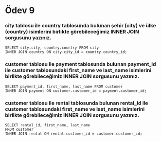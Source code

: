 # Ödev 9

### city tablosu ile country tablosunda bulunan şehir (city) ve ülke (country) isimlerini birlikte görebileceğimiz INNER JOIN sorgusunu yazınız.

```
SELECT city.city, country.country FROM city
INNER JOIN country ON city.city_id = country.country_id;
```

### customer tablosu ile payment tablosunda bulunan payment_id ile customer tablosundaki first_name ve last_name isimlerini birlikte görebileceğimiz INNER JOIN sorgusunu yazınız.

```
SELECT payment_id, first_name, last_name FROM customer
INNER JOIN payment ON customer.customer_id = payment.customer_id;
```

### customer tablosu ile rental tablosunda bulunan rental_id ile customer tablosundaki first_name ve last_name isimlerini birlikte görebileceğimiz INNER JOIN sorgusunu yazınız.

```
SELECT rental_id, first_name, last_name 
FROM customer
INNER JOIN rental ON rental.customer_id = customer.customer_id;
```
